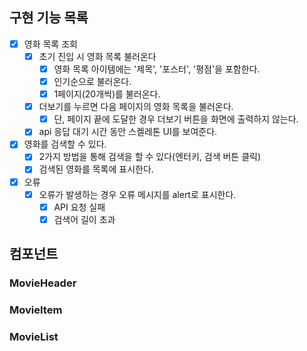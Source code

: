 ## 구현 기능 목록

- [x] 영화 목록 조회
  - [x] 초기 진입 시 영화 목록 불러온다
    - [x] 영화 목록 아이템에는 '제목', '포스터', '평점'을 포함한다.
    - [x] 인기순으로 불러온다.
    - [x] 1페이지(20개씩)를 불러온다.
  - [x] 더보기를 누르면 다음 페이지의 영화 목록을 불러온다.
    - [x] 단, 페이지 끝에 도달한 경우 더보기 버튼을 화면에 출력하지 않는다.
  - [x] api 응답 대기 시간 동안 스켈레톤 UI를 보여준다.
- [x] 영화를 검색할 수 있다.
  - [x] 2가지 방법을 통해 검색을 할 수 있다(엔터키, 검색 버튼 클릭)
  - [x] 검색된 영화를 목록에 표시한다.
- [x] 오류
  - [x] 오류가 발생하는 경우 오류 메시지를 alert로 표시한다.
    - [x] API 요청 실패
    - [x] 검색어 길이 초과

## 컴포넌트

### MovieHeader

### MovieItem

### MovieList
